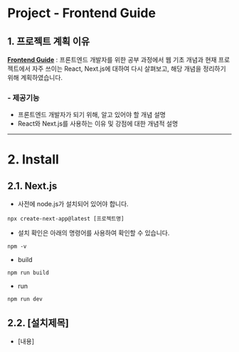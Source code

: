 # Project - Frontend Guide

## 1. 프로젝트 계획 이유

[**Frontend Guide**](/) : 프론트엔드 개발자를 위한 공부 과정에서 웹 기초 개념과 현재 프로젝트에서 자주 쓰이는 React, Next.js에 대하여 다시 살펴보고, 해당 개념을 정리하기 위해 계획하였습니다.

### - 제공기능

- 프론트엔드 개발자가 되기 위해, 알고 있어야 할 개념 설명
- React와 Next.js를 사용하는 이유 및 강점에 대한 개념적 설명

---

# 2. Install

## 2.1. Next.js

- 사전에 node.js가 설치되어 있어야 합니다.

```
npx create-next-app@latest [프로젝트명]
```

- 설치 확인은 아래의 명령어를 사용하여 확인할 수 있습니다.

```
npm -v
```

- build

```
npm run build
```

- run

```
npm run dev
```

## 2.2. [설치제목]

- [내용]
